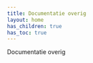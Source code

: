 ```yaml
---
title: Documentatie overig
layout: home
has_children: true
has_toc: true
---
```


Documentatie overig